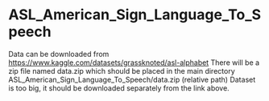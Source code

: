 # ASL_American_Sign_Language_To_Speech


Data can be downloaded from https://www.kaggle.com/datasets/grassknoted/asl-alphabet
There will be a zip file named data.zip which should be placed in the main directory ASL_American_Sign_Language_To_Speech/data.zip (relative path)
Dataset is too big, it should be downloaded separately from the link above.

